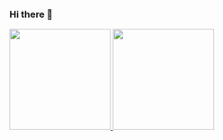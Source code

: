 ### Hi there 👋

<!--
**willamescfvital/WillamesCFVital** is a ✨ _special_ ✨ repository because its `README.md` (this file) appears on your GitHub profile.

Here are some ideas to get you started:

- 🔭 I’m currently working on ...
- 🌱 I’m currently learning ...
- 👯 I’m looking to collaborate on ...
- 🤔 I’m looking for help with ...
- 💬 Ask me about ...
- 📫 How to reach me: ...
- 😄 Pronouns: ...
- ⚡ Fun fact: ...
-->


<div>
<a href="https://github.com/willamescfvital">
<img height="180em" src="https://github-readme-stats.vercel.app/api/top-langs/?username=willamescfvitali&layout=compact&langs_count=7&theme=dracula"/>
<img height="180em" src="https://github-readme-stats.vercel.app/api?username=willamescfvitali&show_icons=true&theme=dracula&include_all_commits=true&count_private=true"/>
</div>
